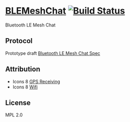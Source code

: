 # [BLEMeshChat](https://github.com/chrisballinger/BLEMeshChat) [![Build Status](https://travis-ci.org/chrisballinger/BLEMeshChat.svg?branch=master)](https://travis-ci.org/chrisballinger/BLEMeshChat)

Bluetooth LE Mesh Chat

## Protocol

Prototype draft [Bluetooth LE Mesh Chat Spec](https://github.com/chrisballinger/BLEMeshChat/wiki)


## Attribution

* Icons 8 [GPS Receiving](http://icons8.com/icons/#!/1098/gps_receiving)
* Icons 8 [Wifi](http://icons8.com/icons/#!/172/wifi)

## License

MPL 2.0
